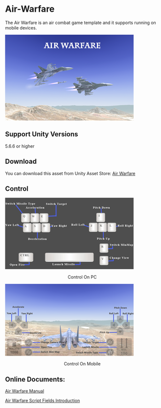 # Air-Warfare

The Air Warfare is an air combat game template and it supports running on mobile devices.

![image](https://github.com/swordmaster003/Air-Warfare/blob/master/Screenshots/Cover.png)

## Support Unity Versions

5.6.6 or higher

## Download

You can download this asset from Unity Asset Store:
[Air Warfare](https://assetstore.unity.com/packages/templates/systems/air-warfare-159452)

## Control

![image](https://github.com/swordmaster003/Air-Warfare/blob/master/Screenshots/ControlOnPC.png)
<center>Control On PC</center>

![image](https://github.com/swordmaster003/Air-Warfare/blob/master/Screenshots/ControlOnMobile.png)
<center>Control On Mobile</center>

## Online Documents:

[Air Warfare Manual](https://www.swordmaster.info/documents/unity-assets-documents/air-warfare-manual-document/)

[Air Warfare Script Fields Introduction](https://www.swordmaster.info/documents/unity-assets-documents/air-warfare-script-fields-introduction/)
